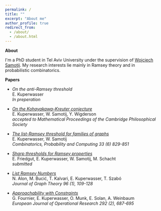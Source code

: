 ```yaml
---
permalink: /
title: ""
excerpt: "About me"
author_profile: true
redirect_from: 
  - /about/
  - /about.html
---
```


**About**

I'm a PhD student in Tel Aviv University under the supervision of [Wojciech Samotij](http://www.math.tau.ac.il/~samotij/). My research interests lie mainly in Ramsey theory and in probabilistic combinatorics.

**Papers**
- *On the anti-Ramsey threshold* <br />
   E. Kuperwasser <br />
   <i>In preperation</i>  

- [*On the Kohayakawa–Kreuter conjecture*](https://arxiv.org/pdf/2307.16611.pdf) <br />
   E. Kuperwasser, W. Samotij, Y. Wigderson <br />
   <i>accepted to Mathematical Proceedings of the Cambridge Philosophical Society</i>

- [*The list-Ramsey threshold for families of graphs*](https://arxiv.org/pdf/2305.19964.pdf) <br />
   E. Kuperwasser, W. Samotij <br />
   <i>Combinatorics, Probability and Computing 33 (6) 829-851</i>
   
- [*Sharp thresholds for Ramsey properties*](https://arxiv.org/pdf/2207.13982.pdf) <br />
   E. Friedgut, E. Kuperwasser, W. Samotij, M. Schacht <br />
   <i>submitted</i>
   
- [*List Ramsey Numbers*](https://arxiv.org/pdf/1902.07018) <br />
   N. Alon, M. Bucić, T. Kalvari, E. Kuperwasser, T. Szabó <br />
   <i>Journal of Graph Theory 96 (1), 109-128</i>
   
- [*Approachability with Constraints*](https://arxiv.org/pdf/1712.00781.pdf) <br />
   G. Fournier, E. Kuperwasser, O. Munk, E. Solan, A. Weinbaum <br />
   <i>European Journal of Operational Research 292 (2), 687-695</i>
